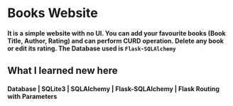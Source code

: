 # Books Website

#### It is a simple website with no UI. You can add your favourite books (Book Title, Author, Rating) and can perform CURD operation. Delete any book or edit its rating. The Database used is `Flask-SQLAlchemy`

## What I learned new here
#### Database | SQLite3 | SQLAlchemy | Flask-SQLAlchemy | Flask Routing with Parameters


